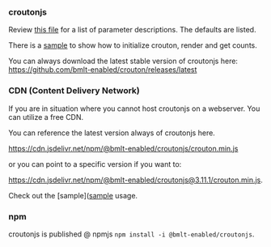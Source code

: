 ### croutonjs

Review [this file](/croutonjs/src/js/crouton-core.js#L5) for a list of parameter descriptions.  The defaults are listed.

There is a [sample](https://github.com/bmlt-enabled/crouton/blob/main/croutonjs/dist/sample.html) to show how to initialize crouton, render and get counts.

You can always download the latest stable version of croutonjs here: https://github.com/bmlt-enabled/crouton/releases/latest

### CDN (Content Delivery Network)

If you are in situation where you cannot host croutonjs on a webserver.  You can utilize a free CDN.

You can reference the latest version always of croutonjs here.

https://cdn.jsdelivr.net/npm/@bmlt-enabled/croutonjs/crouton.min.js 

or you can point to a specific version if you want to:

https://cdn.jsdelivr.net/npm/@bmlt-enabled/croutonjs@3.11.1/crouton.min.js.

Check out the [sample]([sample](https://github.com/bmlt-enabled/crouton/blob/main/croutonjs/dist/sample_jsdeliver.html) usage. 

### npm

croutonjs is published @ npmjs `npm install -i @bmlt-enabled/croutonjs`.
